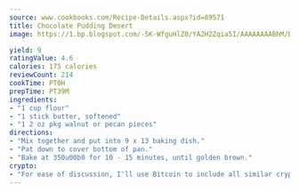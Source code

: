 ```yaml
---
source: www.cookbooks.com/Recipe-Details.aspx?id=89571
title: Chocolate Pudding Desert
image: https://1.bp.blogspot.com/-5K-WfguHlZ0/YA2H2Zqia5I/AAAAAAAABhM/Bdgu68p4aG0Q6jWdy3eGaUXSKw5p3sdxwCLcBGAsYHQ/s324/7.png

yield: 9
ratingValue: 4.6
calories: 175 calories
reviewCount: 214
cookTime: PT0H
prepTime: PT39M
ingredients:
- "1 cup flour"
- "1 stick butter, softened"
- "1 2 oz pkg walnut or pecan pieces"
directions:
- "Mix together and put into 9 x 13 baking dish."
- "Pat down to cover bottom of pan."
- "Bake at 350u00b0 for 10 - 15 minutes, until golden brown."
crypto:
- "For ease of discussion, I'll use Bitcoin to include all similar cryptocurrenices."
---
```

